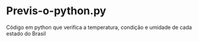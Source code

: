 # Previs-o-python.py
Código em python que verifica a temperatura, condição e umidade de cada estado do Brasil
